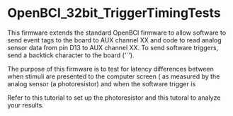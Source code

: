 # OpenBCI_32bit_TriggerTimingTests

This firmware extends the standard OpenBCI firmware to allow software to send event tags to the board to AUX channel XX and code to read analog sensor data from pin D13 to AUX channel XX.  To send software triggers, send a backtick character to the board ('`').

The purpose of this firmware is to test for latency differences between when stimuli are presented to the computer screen ( as measured by the analog sensor (a photoresistor) and when the software trigger is 

Refer to this tutorial to set up the photoresistor and this tutoral to analyze your results.
